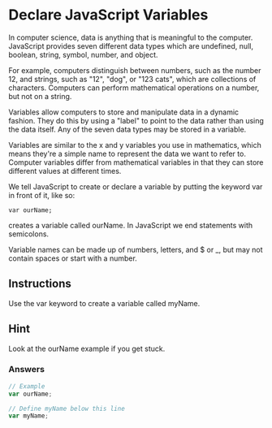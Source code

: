 # Declare JavaScript Variables
 
In computer science, data is anything that is meaningful to the computer. JavaScript provides seven different data types which are undefined, null, boolean, string, symbol, number, and object.

For example, computers distinguish between numbers, such as the number 12, and strings, such as "12", "dog", or "123 cats", which are collections of characters. Computers can perform mathematical operations on a number, but not on a string.

Variables allow computers to store and manipulate data in a dynamic fashion. They do this by using a "label" to point to the data rather than using the data itself. Any of the seven data types may be stored in a variable.

Variables are similar to the x and y variables you use in mathematics, which means they're a simple name to represent the data we want to refer to. Computer variables differ from mathematical variables in that they can store different values at different times.

We tell JavaScript to create or declare a variable by putting the keyword var in front of it, like so:

`var ourName;`
 
creates a variable called ourName. In JavaScript we end statements with semicolons.

Variable names can be made up of numbers, letters, and $ or _, but may not contain spaces or start with a number.

## Instructions
 Use the var keyword to create a variable called myName.

## Hint
Look at the ourName example if you get stuck.

### Answers

```javascript
// Example
var ourName;

// Define myName below this line
var myName;

```
